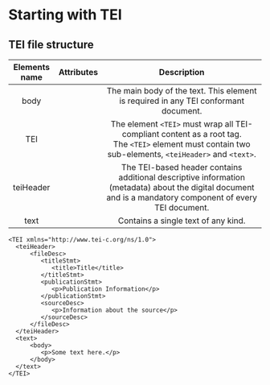 # Starting with TEI

## TEI file structure
| Elements name | Attributes | Description|
|:-----:|:-----:|:-----:|
| body || The main body of the text. This element is required in any TEI conformant document.|
| TEI|| The element `<TEI>` must wrap all TEI-compliant content as a root tag. The `<TEI>` element must contain two sub-elements, `<teiHeader>` and `<text>`.|
| teiHeader|| The TEI-based header contains additional descriptive information (metadata) about the digital document and is a mandatory component of every TEI document.|
| text|| Contains a single text of any kind.|

```
<TEI xmlns="http://www.tei-c.org/ns/1.0">
  <teiHeader>
      <fileDesc>
         <titleStmt>
            <title>Title</title>
         </titleStmt>
         <publicationStmt>
            <p>Publication Information</p>
         </publicationStmt>
         <sourceDesc>
            <p>Information about the source</p>
         </sourceDesc>
      </fileDesc>
  </teiHeader>
  <text>
      <body>
         <p>Some text here.</p>
      </body>
  </text>
</TEI>
```
